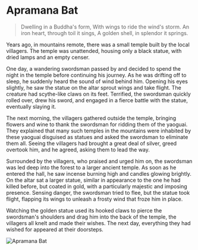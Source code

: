 # Apramana Bat

> Dwelling in a Buddha's form,
> With wings to ride the wind's storm.
> An iron heart, through toil it sings,
> A golden shell, in splendor it springs.

Years ago, in mountains remote, there was a small temple built by the local
villagers. The temple was unattended, housing only a black statue, with
dried lamps and an empty censer.

One day, a wandering swordsman passed by and decided to spend the
night in the temple before continuing his journey. As he was drifting off to
sleep, he suddenly heard the sound of wind behind him. Opening his eyes
slightly, he saw the statue on the altar sprout wings and take flight. The
creature had scythe-like claws on its feet. Terrified, the swordsman
quickly rolled over, drew his sword, and engaged in a fierce battle with the
statue, eventually slaying it.

The next morning, the villagers gathered outside the temple, bringing
flowers and wine to thank the swordsman for ridding them of the yaoguai.
They explained that many such temples in the mountains were inhabited
by these yaoguai disguised as statues and asked the swordsman to
eliminate them all. Seeing the villagers had brought a great deal of silver,
greed overtook him, and he agreed, asking them to lead the way.

Surrounded by the villagers, who praised and urged him on, the
swordsman was led deep into the forest to a larger ancient temple. As soon
as he entered the hall, he saw incense burning high and candles glowing
brightly. On the altar sat a larger statue, similar in appearance to the one
he had killed before, but coated in gold, with a particularly majestic and
imposing presence. Sensing danger, the swordsman tried to flee, but the
statue took flight, flapping its wings to unleash a frosty wind that froze
him in place.

Watching the golden statue used its hooked claws to pierce the
swordsman's shoulders and drag him into the back of the temple, the
villagers all knelt and made their wishes. The next day, everything they
had wished for appeared at their doorsteps.

![Apramana Bat](/image-20240827232849063.png)